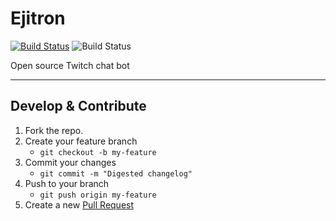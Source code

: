 # Ejitron
[![Build Status](https://travis-ci.org/ejitron/ejitron.svg?branch=master)](https://travis-ci.org/ejitron/ejitron) ![Build Status](https://www.code-inspector.com/project/12330/score/svg)

Open source Twitch chat bot

---

## Develop & Contribute
1. Fork the repo.
2. Create your feature branch
    * `git checkout -b my-feature`
3. Commit your changes
    * `git commit -m "Digested changelog"`
4. Push to your branch
    * `git push origin my-feature`
5. Create a new [Pull Request](https://github.com/ejitron/ejitron/compare/development..)